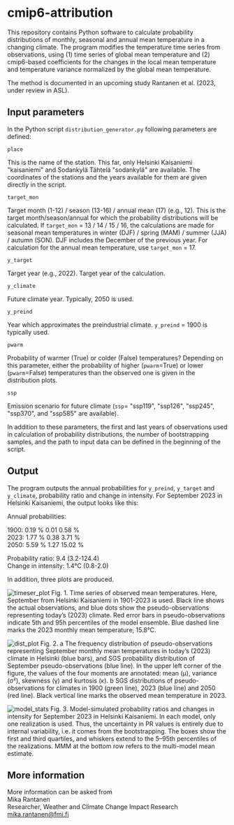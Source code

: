 # cmip6-attribution
This repository contains Python software to calculate probability distributions of monthly, seasonal and annual mean temperature in a changing climate. The program modifies the temperature time series from observations, using 
(1) time series of global mean temperature and 
(2) cmip6-based coefficients for the changes in the local mean temperature and temperature variance normalized by the global mean temperature.

The method is documented in an upcoming study Rantanen et al. (2023, under review in ASL).

## Input parameters

In the Python script ```distribution_generator.py``` following parameters are defined:

```place```

This is the name of the station. This far, only Helsinki Kaisaniemi "kaisaniemi" and Sodankylä Tähtelä "sodankylä" are available. The coordinates of the stations and the years available for them are given directly in the script. 

```target_mon```

Target month (1-12) / season (13-16) / annual mean (17) (e.g., 12). This is the target month/season/annual for which the probability distributions will be calculated. If ```target_mon``` = 13 / 14 / 15 / 16, the calculations are made for seasonal mean temperatures in winter (DJF) / spring (MAM) / summer (JJA) / autumn (SON). DJF includes the December of the previous year. For calculation for the annual mean temperature, use ```target_mon``` = 17.

```y_target```

Target year (e.g., 2022). Target year of the calculation.

```y_climate```

Future climate year. Typically, 2050 is used. 

```y_preind```

Year which approximates the preindustrial climate. ```y_preind``` = 1900 is typically used.

```pwarm```

Probability of warmer (True) or colder (False) temperatures? Depending on this parameter, either the probability of higher (```pwarm```=True) or lower (```pwarm```=False) temperatures than the observed one is given in the distribution plots.

```ssp```

Emission scenario for future climate (```ssp```= "ssp119", "ssp126", "ssp245", "ssp370", and "ssp585" are available).

In addition to these parameters, the first and last years of observations used in calculation of probability distributions, the number of bootstrapping samples, and the path to input data can be defined in the beginning of the script.

## Output

The program outputs the annual probabilities for ```y_preind```, ```y_target``` and ```y_climate```, probability ratio and change in intensity. For September 2023 in Helsinki Kaisaniemi, the output looks like this:

Annual probabilities:

1900: 0.19 % 0.01 0.58 %\
2023: 1.77 % 0.38 3.71 %\
2050: 5.59 % 1.27 15.02 %

Probability ratio:  9.4 (3.2-124.4)\
Change in intensity: 1.4°C (0.8-2.0)

In addition, three plots are produced.

![timeser_plot](https://github.com/fmidev/cmip6-attribution/assets/22466785/b7e6958a-b8d0-4d2f-89b0-9d2b33a81d81)
Fig. 1. Time series of observed mean temperatures. Here, September from Helsinki Kaisaniemi in 1901-2023 is used. Black line shows the actual observations, and blue dots show the pseudo-observations representing today’s (2023) climate. Red error bars in pseudo-observations indicate 5th and 95h percentiles of the model ensemble. Blue dashed line marks the 2023 monthly mean temperature, 15.8°C.

![dist_plot](https://github.com/fmidev/cmip6-attribution/assets/22466785/dfbf7382-eeda-47d7-9ad7-32384ccc2e81)
Fig. 2. a The frequency distribution of pseudo-observations representing September monthly mean temperatures in today’s (2023) climate in Helsinki (blue bars), and SGS probability distribution of September pseudo-observations (blue line). In the upper left corner of the figure, the values of the four moments are annotated: mean (μ), variance (σ²), skewness (γ) and kurtosis (κ). b SGS distributions of pseudo-observations for climates in 1900 (green line), 2023 (blue line) and 2050 (red line). Black vertical line marks the observed mean temperature in 2023.

![model_stats](https://github.com/fmidev/cmip6-attribution/assets/22466785/9fcf31bd-1577-461e-961f-ffb52d37a90d)
Fig. 3. Model-simulated probability ratios and changes in intensity for September 2023 in Helsinki Kaisaniemi. In each model, only one realization is used. Thus, the uncertainty in PR values is entirely due to internal variability, i.e. it comes from the bootstrapping. The boxes show the first and third quartiles, and whiskers extend to the 5–95th percentiles of the realizations. MMM at the bottom row refers to the multi-model mean estimate.

## More information

More information can be asked from\
Mika Rantanen\
Researcher, Weather and Climate Change Impact Research\
mika.rantanen@fmi.fi
 
